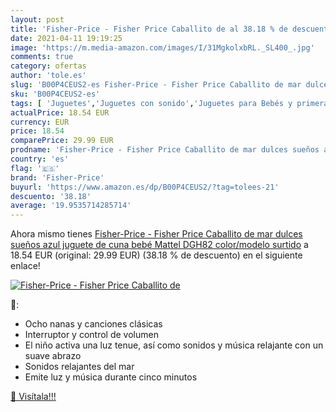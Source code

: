 ```yaml
---
layout: post
title: 'Fisher-Price - Fisher Price Caballito de al 38.18 % de descuento'
date: 2021-04-11 19:19:25
image: 'https://m.media-amazon.com/images/I/31MgkolxbRL._SL400_.jpg'
comments: true
category: ofertas
author: 'tole.es'
slug: 'B00P4CEUS2-es Fisher-Price - Fisher Price Caballito de mar dulces sueños...'
sku: 'B00P4CEUS2-es'
tags: [ 'Juguetes','Juguetes con sonido','Juguetes para Bebés y primera infancia','Juguetes para bebés','Juguetes y juegos','bebé','fisher-price', ]
actualPrice: 18.54 EUR
currency: EUR
price: 18.54
comparePrice: 29.99 EUR
prodname: 'Fisher-Price - Fisher Price Caballito de mar dulces sueños azul  juguete de cuna bebé  Mattel DGH82    color/modelo surtido'
country: 'es'
flag: '🇪🇸'
brand: 'Fisher-Price'
buyurl: 'https://www.amazon.es/dp/B00P4CEUS2/?tag=tolees-21'
descuento: '38.18'
average: '19.9535714285714'
---
```


Ahora mismo tienes [Fisher-Price - Fisher Price Caballito de mar dulces sueños azul  juguete de cuna bebé  Mattel DGH82    color/modelo surtido](https://www.amazon.es/dp/B00P4CEUS2/?tag=tolees-21) a 18.54 EUR (original: 29.99 EUR) (38.18 %  de descuento) en el siguiente enlace!

[![Fisher-Price - Fisher Price Caballito de](https://m.media-amazon.com/images/I/31MgkolxbRL._SL400_.jpg)](https://www.amazon.es/dp/B00P4CEUS2/?tag=tolees-21)

🔎:

- Ocho nanas y canciones clásicas
- Interruptor y control de volumen
- El niño activa una luz tenue, así como sonidos y música relajante con un suave abrazo
- Sonidos relajantes del mar
- Emite luz y música durante cinco minutos

[🛒 Visítala!!!](https://www.amazon.es/dp/B00P4CEUS2/?tag=tolees-21)
